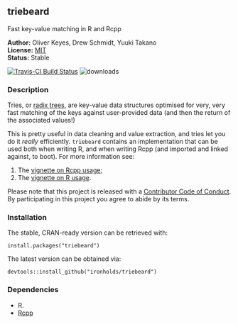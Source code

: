 ## triebeard

Fast key-value matching in R and Rcpp

__Author:__ Oliver Keyes, Drew Schmidt, Yuuki Takano<br/>
__License:__ [MIT](https://opensource.org/licenses/MIT)<br/>
__Status:__ Stable

[![Travis-CI Build Status](https://travis-ci.org/Ironholds/triebeard.svg?branch=master)](https://travis-ci.org/Ironholds/triebeard) ![downloads](http://cranlogs.r-pkg.org/badges/grand-total/triebeard)

### Description

Tries, or [radix trees](https://en.wikipedia.org/wiki/Radix_tree), are key-value data structures optimised for very, very fast matching of the keys against user-provided data (and then the return of the associated values!)

This is pretty useful in data cleaning and value extraction, and tries let you do it *really* efficiently. `triebeard` contains
an implementation that can be used both when writing R, and when writing Rcpp (and imported and linked against, to boot). For more information see:

1. The [vignette on Rcpp usage](https://CRAN.R-project.org/package=triebeard/vignettes/rcpp_radix.html);
2. The [vignette on R usage](https://CRAN.R-project.org/package=triebeardtriebeard/vignettes/r_radix.html).

Please note that this project is released with a [Contributor Code of Conduct](https://github.com/Ironholds/triebeard/blob/master/CONDUCT.md).
By participating in this project you agree to abide by its terms.

### Installation

The stable, CRAN-ready version can be retrieved with:

    install.packages("triebeard")

The latest version can be obtained via:

    devtools::install_github("ironholds/triebeard")

### Dependencies
* R.
* [Rcpp](https://cran.r-project.org/package=Rcpp)
